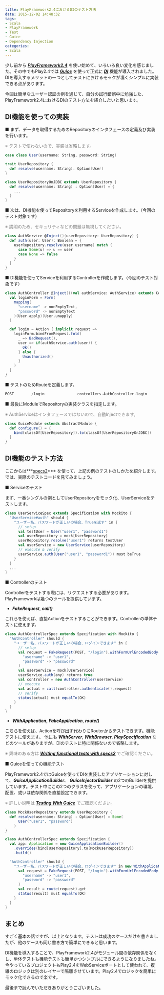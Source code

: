 ```yaml
---
title: PlayFramework2.4におけるDIのテスト方法
date: 2015-12-02 14:48:32
tags:
- Scala
- PlayFramework
- Test
- Guice
- Dependency Injection
categories: 
- Scala
---
```


少し前から ***[PlayFramework2.4][1]*** を使い始めて、いろいろ良い変化を感じました。その中でもPlay2.4では ***[Guice][3]*** を使って正式に ***[DI][2]*** 機能が導入されました。DIを導入するメリットの一つとしてテストにおけるモックが凄くシンプルに実装できる点があります。

今回は簡単なユーザー認証の例を通じて、自分の試行錯誤中に勉強した、PlayFramework2.4におけるDIのテスト方法を紹介したいと思います。

<!-- more -->

## DI機能を使っての実装

■ まず、データを取得するためのRepositoryのインタフェースの定義及び実装を行います。

<font color='grey'>※ テストで使わないので、実装は省略します。</font>

``` scala
case class User(username: String, password: String)

trait UserRepository {
  def resolve(username: String): Option[User]
}

class UserRepositoryOnJDBC extends UserRepository {
  def resolve(username: String) : Option[User] = {
    ...
  }
}
```

■ 次は、DI機能を使ってRepositoryを利用するServiceを作成します。（今回のテスト対象です）

<font color='grey'>※ 説明のため、セキュリティなどの問題は無視してください。</font>

``` scala
class AuthService @Inject()(userRepository: UserRepository) {
  def auth(user: User): Boolean = {
    userRepository.resolve(user.username) match {
      case Some(u) => u == user
      case None => false
    }
  }
}
```

■ DI機能を使ってServiceを利用するControllerを作成します。（今回のテスト対象です）

``` scala
class AuthController @Inject()(val authService: AuthService) extends Controller {
  val loginForm = Form(
    mapping(
      "username" -> nonEmptyText,
      "password" -> nonEmptyText
    )(User.apply)(User.unapply)
  )

  def login = Action { implicit request =>
    loginForm.bindFromRequest.fold(
      _ => BadRequest(),
      user => if(authService.auth(user)) {
        Ok()
      } else {
        Unauthorized()
      }
    )
  }
}
```

■ テストのためRouteを定義します。

``` scala
POST        /login               controllers.AuthController.login
```

■ 最後にModuleでRepositoryの実装クラスを指定します。

<font color='grey'>※ AuthServiceはインタフェースではないので、自動Injectできます。</font>

``` scala
class GuiceModule extends AbstractModule {
  def configure() = {
    bind(classOf[UserRepository]).to(classOf[UserRepositoryOnJDBC])
  }
}
```

## DI機能のテスト方法
ここからは***[specs2][4]*** を使って、上記の例のテストのしかたを紹介します。
では、実際のテストコードを見てみましょう。

■ Serviceのテスト

まず、一番シングルの例としてUserRepositoryをモック化、UserServiceをテストします。

``` scala
class UserServiceSpec extends Specification with Mockito {
  "UserService#auth" should {
    "ユーザー名、パスワードが正しいの場合、Trueを返す" in {
      // setup
      val testUser = User("user1", "password1")
      val userRepository = mock[UserRepository]
      userRepository.resolve("user1") returns testUser
      val userService = new UserService(userRepository)
      // execute & verify
      userService.auth(User("user1", "password1")) must beTrue
    }
  }
  ...
}
```

■ Controllerのテスト

Controllerをテストする際には、リクエストする必要があります。PlayFrameworkは幾つのツールを提供しています。

- ***FakeRequest***, ***call()***

これらを使えば、直接Actionをテストすることができます。Controllerの単体テストに使えます。

``` scala
class AuthControllerSpec extends Specification with Mockito {
  "AuthController" should {
    "ユーザー名、パスワードが正しいの場合、ログインできます" in {
      // setup
      val request = FakeRequest(POST, "/login").withFormUrlEncodedBody(
        "username" -> "user1",
        "password" -> "password"
      )
      val userService = mock[UserService]
      userService.auth(any) returns true
      val controller = new AuthController(userService)
      // execute
      val actual = call(controller.authenticate(),request)
      // verify
      status(actual) must equalTo(OK)
    }
  }
}
```

- ***WithApplication***, ***FakeApplication***, ***route()***

こちらを使えば、Actionを呼び出す代わりにRouterからテストできます。機能テストに使えます。
他にも ***WithServer***, ***WithBrowser***, ***PlaySpecification*** などのツールがありますが、DIのテストに特に関係ないので省略します。

<font color='grey'>※ 興味のある方は ***[Writing functional tests with specs2][5]*** でご確認ください。</font><br />

■ Guiceを使っての機能テスト

PlayFramework2.4ではGuiceを使ってDIを実装したアプリケーションに対して、***GuiceApplicationBuilder***、 ***GuiceInjectorBuilder*** の2つのBuilderを提供しています。テスト中にこの2つのクラスを使って、アプリケーションの環境、配置、或いは依存関係を直接設定できます。

<font color='grey'>※ 詳しい説明は ***[Testing With Guice][6]*** でご確認ください。</font><br />

``` scala
class MockUserRepository extends UserRepository {
  def resolve(username: String) : Option[User] = Some(
      User("user1", "password")
    )
}

class AuthControllerSpec extends Specification {
  val app: Application = new GuiceApplicationBuilder()
    .overrides(bind[UserRepository].to[MockUserRepository])
    .build()

  "AuthController" should {
    "ユーザー名、パスワードが正しいの場合、ログインできます" in new WithApplication(app) {
      val request = FakeRequest(POST, "/login").withFormUrlEncodedBody(
        "username" -> "user1",
        "password" -> "password"
      )
      val result = route(request).get
      status(result) must equalTo(OK)
    }
  }
}
```

## まとめ

  すごく基本の話ですが、以上となります。テストは成功のケースだけを書きましたが、他のケースも同じ書き方で簡単にできると思います。

  DI機能を導入することで、PlayFramework2.4がモジュール間の依存関係をなくし、単体テストも機能テストも簡単かつシンプルにできるようになりましたね。
  今やっているプロジェクトもPlay2.4をWebServiceポートとして使われて、複雑のロジックは別のレイヤーで隔離させています。Play2.4でロジックを簡単にモック化できるので楽です。

  最後まで読んでいただきありがとうございました。

[1]: https://www.playframework.com/documentation/2.4.x/Highlights24
[2]: https://ja.wikipedia.org/wiki/%E4%BE%9D%E5%AD%98%E6%80%A7%E3%81%AE%E6%B3%A8%E5%85%A5
[3]: https://www.playframework.com/documentation/2.4.x/ScalaDependencyInjection
[4]: https://www.playframework.com/documentation/2.4.x/ScalaTestingWithSpecs2
[5]: https://www.playframework.com/documentation/2.4.x/ScalaFunctionalTestingWithSpecs2
[6]: https://www.playframework.com/documentation/2.4.x/ScalaTestingWithGuice
